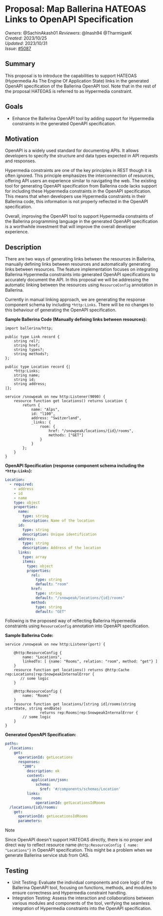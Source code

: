 # Proposal: Map Ballerina HATEOAS Links to OpenAPI Specification

_Owners_: @SachinAkash01 
_Reviewers_: @lnash94 @TharmiganK   
_Created_: 2023/10/25  
_Updated_: 2023/10/31  
_Issue_: [#5087]( https://github.com/ballerina-platform/ballerina-library/issues/5087)

## Summary
This proposal is to introduce the capabilities to support HATEOAS (Hypermedia As The Engine Of Application State) links 
in the generated OpenAPI specification of the Ballerina OpenAPI tool. Note that in the rest of the proposal HATEOAS is 
referred to as Hypermedia constraint.

## Goals
- Enhance the Ballerina OpenAPI tool by adding support for Hypermedia constraints in the generated OpenAPI specification.

## Motivation
OpenAPI is a widely used standard for documenting APIs. It allows developers to specify the structure and data types 
expected in API requests and responses.

Hypermedia constraints are one of the key principles in REST though it is often ignored. This principle emphasizes the 
interconnection of resources, offering API users an experience similar to navigating the web. The existing tool for 
generating OpenAPI specification from Ballerina code lacks support for including these Hypermedia constraints in the 
OpenAPI specification. This means that when developers use Hypermedia constraints in their Ballerina code, this 
information is not properly reflected in the OpenAPI specification.

Overall, improving the OpenAPI tool to support Hypermedia constraints of the Ballerina programming language in the 
generated OpenAPI specification is a worthwhile investment that will improve the overall developer experience.

## Description
There are two ways of generating links between the resources in Ballerina, manually defining links between resources and
automatically generating links between resources.  The feature implementation focuses on integrating Ballerina 
Hypermedia constraints into generated OpenAPI specifications to accurately document the API.  In this proposal we will 
be addressing the automatic linking between the resources using `ResourceConfig` annotation in Ballerina.

Currently in manual linking approach, we are generating the response component schema by including `*http:Links`. 
There will be no changes to this behaviour of generating the OpenAPI specification.

**Sample Ballerina Code (Manually defining links between resources):**
```ballerina
import ballerina/http;

public type Link record {
    string rel?;
    string href;
    string types?;
    string methods?;
};

public type Location record {|
    *http:Links;
    string name;
    string id;
    string address;
|};

service /snowpeak on new http:Listener(9090) {
    resource function get locations() returns Location {
        return {
            name: "Alps",
            id: "l100",
            address: "Switzerland",
            _links: {
                room: {
                    href: "/snowpeak/locations/{id}/rooms",
                    methods: ["GET"]
                }
            }
        };
    }
}
```

**OpenAPI Specification (response component schema including the `*http:Links`):**
```yaml
Location:
  - required:
    - address
    - id
    - name
    type: object
    properties:
      name:
        type: string
        description: Name of the location
      id:
        type: string
        description: Unique identification
      address:
        type: string
        description: Address of the location
      links: 
        type: array
        items: 
          type: object
          properties:
            rel: 
              type: string
              default: "room"
            href: 
              type: string
              default: "/snowpeak/locations/{id}/rooms"
            method: 
              type: string
              default: "GET"
```

Following is the proposed way of reflecting Ballerina Hypermedia constraints using `ResourceConfig` annotation into 
OpenAPI specification.

**Sample Ballerina Code:**
```ballerina
service /snowpeak on new http:Listener(port) {

    @http:ResourceConfig {
        name: "Locations",
        linkedTo: [ {name: "Rooms", relation: "room", method: "get"} ]
    }
    resource function get locations() returns @http:Cache rep:Locations|rep:SnowpeakInternalError {
       // some logic
    }

    @http:ResourceConfig {
        name: "Rooms"
    }
    resource function get locations/[string id]/rooms(string startDate, string endDate) 
                returns rep:Rooms|rep:SnowpeakInternalError {
        // some logic
    }
}
```

**Generated OpenAPI Specification:**
```yaml
paths:
  /locations:
    get:
      operationId: getLocations
      responses:
        "200":
          description: ok
          content:
            application/json:
              schema:
                $ref: '#/components/schemas/Location'
          links:
            room:
              operationId: getLocationsIdRooms
  /locations/{id}/rooms:
    get:
      operationId: getLocationsIdRooms
      parameters:
```

> [!NOTE]  
> Since OpenAPI doesn't support HATEOAS directly, there is no proper and direct way to reflect resource name 
`@http:ResourceConfig { name: "Locations"}` in OpenAPI specification. This might be a problem when we generate 
Ballerina service stub from OAS. 

## Testing
- Unit Testing: Evaluate the individual components and core logic of the Ballerina OpenAPI tool, focusing on functions, 
methods, and modules to ensure correctness and Hypermedia constraint handling.
- Integration Testing: Assess the interaction and collaborations between various modules and components of the tool, 
verifying the seamless integration of Hypermedia constraints into the OpenAPI specification.
